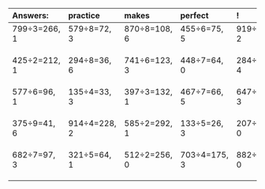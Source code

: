 | Answers: | practice | makes | perfect | ! |
| :--- | :--- | :--- | :--- | :--- |
| 799÷3=266, 1 | 579÷8=72, 3 | 870÷8=108, 6 | 455÷6=75, 5 | 919÷7=131, 2 | 
|   |   |   |   |   | 
|   |   |   |   |   | 
|   |   |   |   |   | 
| 425÷2=212, 1 | 294÷8=36, 6 | 741÷6=123, 3 | 448÷7=64, 0 | 284÷8=35, 4 | 
|   |   |   |   |   | 
|   |   |   |   |   | 
|   |   |   |   |   | 
| 577÷6=96, 1 | 135÷4=33, 3 | 397÷3=132, 1 | 467÷7=66, 5 | 647÷7=92, 3 | 
|   |   |   |   |   | 
|   |   |   |   |   | 
|   |   |   |   |   | 
| 375÷9=41, 6 | 914÷4=228, 2 | 585÷2=292, 1 | 133÷5=26, 3 | 207÷9=23, 0 | 
|   |   |   |   |   | 
|   |   |   |   |   | 
|   |   |   |   |   | 
| 682÷7=97, 3 | 321÷5=64, 1 | 512÷2=256, 0 | 703÷4=175, 3 | 882÷6=147, 0 | 
|   |   |   |   |   | 
|   |   |   |   |   | 
|   |   |   |   |   | 
